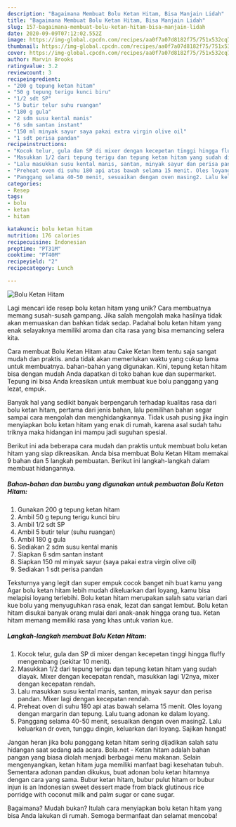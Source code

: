 ```yaml
---
description: "Bagaimana Membuat Bolu Ketan Hitam, Bisa Manjain Lidah"
title: "Bagaimana Membuat Bolu Ketan Hitam, Bisa Manjain Lidah"
slug: 157-bagaimana-membuat-bolu-ketan-hitam-bisa-manjain-lidah
date: 2020-09-09T07:12:02.552Z
image: https://img-global.cpcdn.com/recipes/aa0f7a07d8182f75/751x532cq70/bolu-ketan-hitam-foto-resep-utama.jpg
thumbnail: https://img-global.cpcdn.com/recipes/aa0f7a07d8182f75/751x532cq70/bolu-ketan-hitam-foto-resep-utama.jpg
cover: https://img-global.cpcdn.com/recipes/aa0f7a07d8182f75/751x532cq70/bolu-ketan-hitam-foto-resep-utama.jpg
author: Marvin Brooks
ratingvalue: 3.2
reviewcount: 3
recipeingredient:
- "200 g tepung ketan hitam"
- "50 g tepung terigu kunci biru"
- "1/2 sdt SP"
- "5 butir telur suhu ruangan"
- "180 g gula"
- "2 sdm susu kental manis"
- "6 sdm santan instant"
- "150 ml minyak sayur saya pakai extra virgin olive oil"
- "1 sdt perisa pandan"
recipeinstructions:
- "Kocok telur, gula dan SP di mixer dengan kecepetan tinggi hingga fluffy mengembang (sekitar 10 menit)."
- "Masukkan 1/2 dari tepung terigu dan tepung ketan hitam yang sudah diayak. Mixer dengan kecepatan rendah, masukkan lagi 1/2nya, mixer dengan kecepatan rendah."
- "Lalu masukkan susu kental manis, santan, minyak sayur dan perisa pandan. Mixer lagi dengan kecepatan rendah."
- "Preheat oven di suhu 180 api atas bawah selama 15 menit. Oles loyang dengan margarin dan tepung. Lalu tuang adonan ke dalam loyang."
- "Panggang selama 40-50 menit, sesuaikan dengan oven masing2. Lalu keluarkan dr oven, tunggu dingin, keluarkan dari loyang. Sajikan hangat!"
categories:
- Resep
tags:
- bolu
- ketan
- hitam

katakunci: bolu ketan hitam 
nutrition: 176 calories
recipecuisine: Indonesian
preptime: "PT31M"
cooktime: "PT40M"
recipeyield: "2"
recipecategory: Lunch

---
```



![Bolu Ketan Hitam](https://img-global.cpcdn.com/recipes/aa0f7a07d8182f75/751x532cq70/bolu-ketan-hitam-foto-resep-utama.jpg)

Lagi mencari ide resep bolu ketan hitam yang unik? Cara membuatnya memang susah-susah gampang. Jika salah mengolah maka hasilnya tidak akan memuaskan dan bahkan tidak sedap. Padahal bolu ketan hitam yang enak selayaknya memiliki aroma dan cita rasa yang bisa memancing selera kita.

Cara membuat Bolu Ketan Hitam atau Cake Ketan Item tentu saja sangat mudah dan praktis. anda tidak akan memerlukan waktu yang cukup lama untuk membuatnya. bahan-bahan yang digunakan. Kini, tepung ketan hitam bisa dengan mudah Anda dapatkan di toko bahan kue dan supermarket. Tepung ini bisa Anda kreasikan untuk membuat kue bolu panggang yang lezat, empuk.

Banyak hal yang sedikit banyak berpengaruh terhadap kualitas rasa dari bolu ketan hitam, pertama dari jenis bahan, lalu pemilihan bahan segar sampai cara mengolah dan menghidangkannya. Tidak usah pusing jika ingin menyiapkan bolu ketan hitam yang enak di rumah, karena asal sudah tahu triknya maka hidangan ini mampu jadi suguhan spesial.


Berikut ini ada beberapa cara mudah dan praktis untuk membuat bolu ketan hitam yang siap dikreasikan. Anda bisa membuat Bolu Ketan Hitam memakai 9 bahan dan 5 langkah pembuatan. Berikut ini langkah-langkah dalam membuat hidangannya.

<!--inarticleads1-->

##### Bahan-bahan dan bumbu yang digunakan untuk pembuatan Bolu Ketan Hitam:

1. Gunakan 200 g tepung ketan hitam
1. Ambil 50 g tepung terigu kunci biru
1. Ambil 1/2 sdt SP
1. Ambil 5 butir telur (suhu ruangan)
1. Ambil 180 g gula
1. Sediakan 2 sdm susu kental manis
1. Siapkan 6 sdm santan instant
1. Siapkan 150 ml minyak sayur (saya pakai extra virgin olive oil)
1. Sediakan 1 sdt perisa pandan


Teksturnya yang legit dan super empuk cocok banget nih buat kamu yang Agar bolu ketan hitam lebih mudah dikeluarkan dari loyang, kamu bisa melapisi loyang terlebihi. Bolu ketan hitam merupakan salah satu varian dari kue bolu yang menyuguhkan rasa enak, lezat dan sangat lembut. Bolu ketan hitam disukai banyak orang mulai dari anak-anak hingga orang tua. Ketan hitam memang memiliki rasa yang khas untuk varian kue. 

<!--inarticleads2-->

##### Langkah-langkah membuat Bolu Ketan Hitam:

1. Kocok telur, gula dan SP di mixer dengan kecepetan tinggi hingga fluffy mengembang (sekitar 10 menit).
1. Masukkan 1/2 dari tepung terigu dan tepung ketan hitam yang sudah diayak. Mixer dengan kecepatan rendah, masukkan lagi 1/2nya, mixer dengan kecepatan rendah.
1. Lalu masukkan susu kental manis, santan, minyak sayur dan perisa pandan. Mixer lagi dengan kecepatan rendah.
1. Preheat oven di suhu 180 api atas bawah selama 15 menit. Oles loyang dengan margarin dan tepung. Lalu tuang adonan ke dalam loyang.
1. Panggang selama 40-50 menit, sesuaikan dengan oven masing2. Lalu keluarkan dr oven, tunggu dingin, keluarkan dari loyang. Sajikan hangat!


Jangan heran jika bolu panggang ketan hitam sering dijadikan salah satu hidangan saat sedang ada acara. Bola.net - Ketan hitam adalah bahan pangan yang biasa diolah menjadi berbagai menu makanan. Selain mengenyangkan, ketan hitam juga memiliki manfaat bagi kesehatan tubuh. Sementara adonan pandan dikukus, buat adonan bolu ketan hitamnya dengan cara yang sama. Bubur ketan hitam, bubur pulut hitam or bubur injun is an Indonesian sweet dessert made from black glutinous rice porridge with coconut milk and palm sugar or cane sugar. 

Bagaimana? Mudah bukan? Itulah cara menyiapkan bolu ketan hitam yang bisa Anda lakukan di rumah. Semoga bermanfaat dan selamat mencoba!
